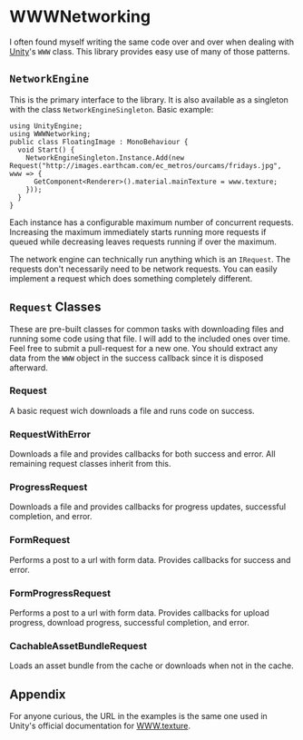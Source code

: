 # WWWNetworking

I often found myself writing the same code over and over when dealing with [Unity](http://unity3d.com/)'s `WWW` class. This library provides easy use of many of those patterns.

## `NetworkEngine`
This is the primary interface to the library. It is also available as a singleton with the class `NetworkEngineSingleton`. Basic example:

    using UnityEngine;
    using WWWNetworking;
    public class FloatingImage : MonoBehaviour {
      void Start() {
        NetworkEngineSingleton.Instance.Add(new Request("http://images.earthcam.com/ec_metros/ourcams/fridays.jpg", www => {
          GetComponent<Renderer>().material.mainTexture = www.texture;
        }));
      }
    }
Each instance has a configurable maximum number of concurrent requests. Increasing the maximum immediately starts running more requests if queued while decreasing leaves requests running if over the maximum.

The network engine can technically run anything which is an `IRequest`. The requests don't necessarily need to be network requests. You can easily implement a request which does something completely different.

## `Request` Classes
These are pre-built classes for common tasks with downloading files and running some code using that file. I will add to the included ones over time. Feel free to submit a pull-request for a new one. You should extract any data from the `WWW` object in the success callback since it is disposed afterward.

### Request
A basic request wich downloads a file and runs code on success.

### RequestWithError
Downloads a file and provides callbacks for both success and error. All remaining request classes inherit from this.

### ProgressRequest
Downloads a file and provides callbacks for progress updates, successful completion, and error.

### FormRequest
Performs a post to a url with form data. Provides callbacks for success and error.

### FormProgressRequest
Performs a post to a url with form data. Provides callbacks for upload progress, download progress, successful completion, and error.

### CachableAssetBundleRequest
Loads an asset bundle from the cache or downloads when not in the cache.

## Appendix
For anyone curious, the URL in the examples is the same one used in Unity's official documentation for [WWW.texture](http://docs.unity3d.com/ScriptReference/WWW-texture.html).
